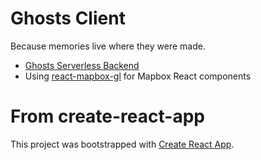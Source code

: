 # Ghosts Client

Because memories live where they were made.

- [Ghosts Serverless Backend](https://github.com/binhrobles/ghosts-services)
- Using [react-mapbox-gl](https://github.com/alex3165/react-mapbox-gl/blob/master/docs/API.md) for Mapbox React components

# From create-react-app

This project was bootstrapped with [Create React App](https://github.com/facebook/create-react-app).
